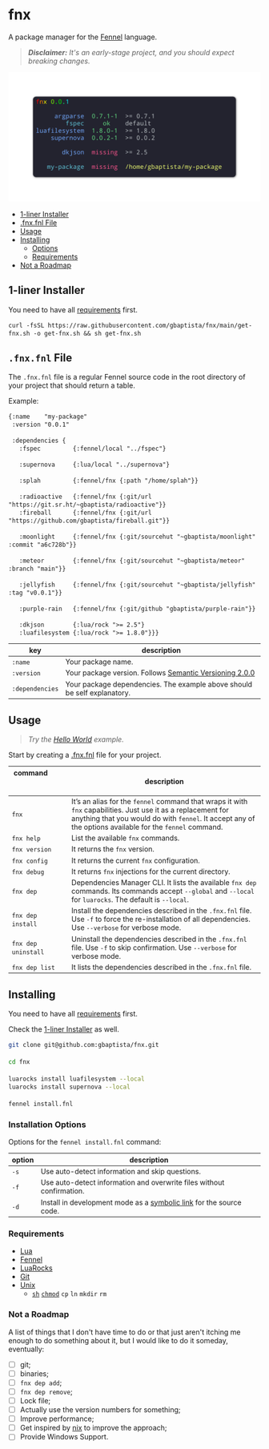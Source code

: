 # fnx

A package manager for the [Fennel](https://fennel-lang.org/) language.

> _**Disclaimer:** It's an early-stage project, and you should expect breaking changes._

![fspec dep list example](https://raw.githubusercontent.com/gbaptista/assets/main/fnx/readme.png)

- [1-liner Installer](#1-liner-installer)
- [.fnx.fnl File](#fnxfnl-file)
- [Usage](#usage)
- [Installing](#installing)
  - [Options](#installation-options)
  - [Requirements](#requirements)
- [Not a Roadmap](#not-a-roadmap)

## 1-liner Installer

You need to have all [requirements](#requirements) first.

```
curl -fsSL https://raw.githubusercontent.com/gbaptista/fnx/main/get-fnx.sh -o get-fnx.sh && sh get-fnx.sh
```

## `.fnx.fnl` File

The `.fnx.fnl` file is a regular Fennel source code in the root directory of your project that should return a table.

Example:

```fennel
{:name    "my-package"
 :version "0.0.1"

 :dependencies {
   :fspec         {:fennel/local "../fspec"}

   :supernova     {:lua/local "../supernova"}

   :splah         {:fennel/fnx {:path "/home/splah"}}

   :radioactive   {:fennel/fnx {:git/url "https://git.sr.ht/~gbaptista/radioactive"}}
   :fireball      {:fennel/fnx {:git/url "https://github.com/gbaptista/fireball.git"}}

   :moonlight     {:fennel/fnx {:git/sourcehut "~gbaptista/moonlight" :commit "a6c728b"}}

   :meteor        {:fennel/fnx {:git/sourcehut "~gbaptista/meteor" :branch "main"}}

   :jellyfish     {:fennel/fnx {:git/sourcehut "~gbaptista/jellyfish" :tag "v0.0.1"}}

   :purple-rain   {:fennel/fnx {:git/github "gbaptista/purple-rain"}}

   :dkjson        {:lua/rock ">= 2.5"}
   :luafilesystem {:lua/rock ">= 1.8.0"}}}
```

| key | description |
|-----|-------------|
| `:name` | Your package name. |
| `:version` | Your package version. Follows [Semantic Versioning 2.0.0](https://semver.org/) |
| `:dependencies` | Your package dependencies. The example above should be self explanatory. |

## Usage

> _Try the [Hello World](https://github.com/gbaptista/fnx-hello-world) example._

Start by creating a [.fnx.fnl](#fnxfnl-file) file for your project.

| command &nbsp; &nbsp; &nbsp; &nbsp; &nbsp; &nbsp; &nbsp; &nbsp; &nbsp; &nbsp; &nbsp;  &nbsp;&nbsp; &nbsp;&nbsp;&nbsp; &nbsp; &nbsp;  &nbsp; &nbsp; &nbsp; &nbsp; &nbsp; &nbsp; | description |
|---------|-------------|
| `fnx` | It’s an alias for the `fennel` command that wraps it with `fnx` capabilities. Just use it as a replacement for anything that you would do with `fennel`. It accept any of the options available for the `fennel` command. |
| `fnx help` | List the available `fnx` commands. |
| `fnx version` | It returns the `fnx` version. |
| `fnx config` | It returns the current `fnx` configuration. |
| `fnx debug` | It returns `fnx` injections for the current directory. |
| `fnx dep` | Dependencies Manager CLI. It lists the available `fnx dep` commands. Its commands accept `--global` and `--local` for `luarocks`. The default is `--local`. |
| `fnx dep install` | Install the dependencies described in the `.fnx.fnl` file. Use `-f` to force the re-installation of all dependencies. Use `--verbose` for verbose mode. |
| `fnx dep uninstall` | Uninstall the dependencies described in the `.fnx.fnl` file. Use `-f` to skip confirmation. Use `--verbose` for verbose mode. |
| `fnx dep list` | It lists the dependencies described in the `.fnx.fnl` file. |

## Installing

You need to have all [requirements](#requirements) first.

Check the [1-liner Installer](#1-liner-installer) as well.

```sh
git clone git@github.com:gbaptista/fnx.git

cd fnx

luarocks install luafilesystem --local
luarocks install supernova --local

fennel install.fnl
```

### Installation Options

Options for the `fennel install.fnl` command:

| option | description |
|--------|-------------|
| `-s` | Use auto-detect information and skip questions. |
| `-f` | Use auto-detect information and overwrite files without confirmation. |
| `-d` | Install in development mode as a [symbolic link](https://en.wikipedia.org/wiki/Symbolic_link) for the source code. |

### Requirements

- [Lua](https://www.lua.org/download.html)
- [Fennel](https://fennel-lang.org/setup#downloading-fennel)
- [LuaRocks](https://github.com/luarocks/luarocks/wiki/Download)
- [Git](https://git-scm.com/)
- [Unix](https://en.wikipedia.org/wiki/Unix)
  - [`sh`](https://en.wikipedia.org/wiki/Bourne_shell) [`chmod`](https://en.wikipedia.org/wiki/Chmod) `cp` `ln` `mkdir` `rm`

### Not a Roadmap

A list of things that I don't have time to do or that just aren't itching me enough to do something about it, but I would like to do it someday, eventually:

- [ ] git;
- [ ] binaries;
- [ ] `fnx dep add`;
- [ ] `fnx dep remove`;
- [ ] Lock file;
- [ ] Actually use the version numbers for something;
- [ ] Improve performance;
- [ ] Get inspired by [nix](https://nixos.org) to improve the approach;
- [ ] Provide Windows Support.
